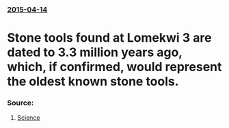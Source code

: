 ### [2015-04-14](/news/2015/04/14/index.md)

# Stone tools found at Lomekwi 3 are dated to 3.3 million years ago, which, if confirmed, would represent the oldest known stone tools. 




### Source:

1. [Science](http://news.sciencemag.org/africa/2015/04/world-s-oldest-stone-tools-discovered-kenya)
